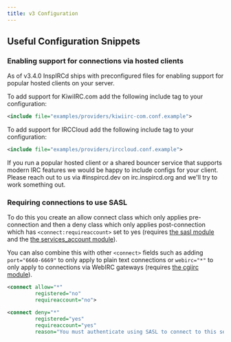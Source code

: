 ```yaml
---
title: v3 Configuration
---
```


## Useful Configuration Snippets

### Enabling support for connections via hosted clients

As of v3.4.0 InspIRCd ships with preconfigured files for enabling support for popular hosted clients on your server.

To add support for KiwiIRC.com add the following include tag to your configuration:

```xml
<include file="examples/providers/kiwiirc-com.conf.example">
```

To add support for IRCCloud add the following include tag to your configuration:

```xml
<include file="examples/providers/irccloud.conf.example">
```

If you run a popular hosted client or a shared bouncer service that supports modern IRC features we would be happy to include configs for your client. Please reach out to us via \#inspircd.dev on irc.inspircd.org and we'll try to work something out.

### Requiring connections to use SASL

To do this you create an allow connect class which only applies pre-connection and then a deny class which only applies post-connection which has `<connect:requireaccount>` set to yes (requires [the sasl module](/3/modules/sasl) and the [the services_account module](/3/modules/services_account)).

You can also combine this with other `<connect>` fields such as adding `port="6660-6669"` to only apply to plain text connections or `webirc="*"` to only apply to connections via WebIRC gateways (requires [the cgiirc module](/3/modules/cgiirc)).

```xml
<connect allow="*"
         registered="no"
         requireaccount="no">

<connect deny="*"
         registered="yes"
         requireaccount="yes"
         reason="You must authenticate using SASL to connect to this server.">
```
